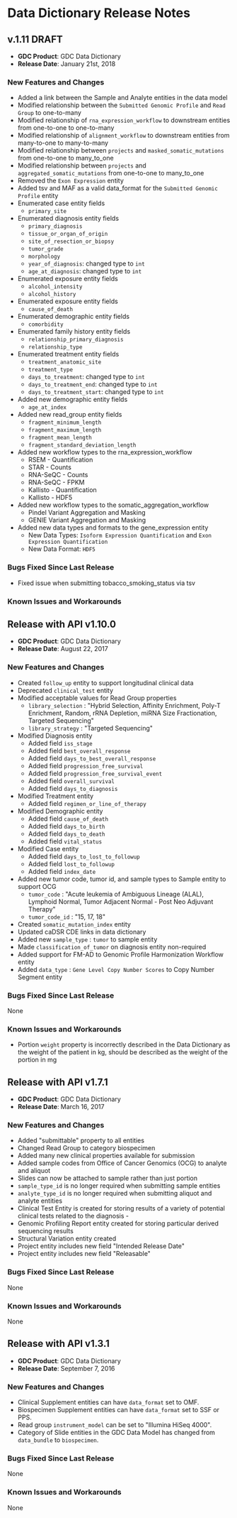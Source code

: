 # Data Dictionary Release Notes

## v.1.11 DRAFT

* __GDC Product__: GDC Data Dictionary
* __Release Date__: January 21st, 2018


### New Features and Changes

* Added a link between the Sample and Analyte entities in the data model <!--TT-260-->
* Modified relationship between the `Submitted Genomic Profile` and `Read Group` to one-to-many <!--TT-75-->
* Modified relationship of `rna_expression_workflow` to downstream entities from one-to-one to one-to-many <!--TT-171-->
* Modified relationship of `alignment_workflow` to downstream entities from many-to-one to many-to-many <!--TT-174-->
* Modified relationship between `projects` and `masked_somatic_mutations` from one-to-one to many_to_one <!--TT-172-->
* Modified relationship between `projects` and `aggregated_somatic_mutations` from one-to-one to many_to_one <!--TT-173-->
* Removed the `Exon Expression` entity <!--TT-203-->
* Added tsv and MAF as a valid data_format for the `Submitted Genomic Profile` entity <!--TT-114--><!--TT-115-->
* Enumerated case entity fields
    - `primary_site` <!--TT-189-->
* Enumerated diagnosis entity fields
    - `primary_diagnosis` <!--TT-185-->
    - `tissue_or_organ_of_origin` <!--TT-190-->
    - `site_of_resection_or_biopsy` <!--TT-192-->
    - `tumor_grade` <!--TT-193-->
    - `morphology` <!--TT-186-->
    - `year_of_diagnosis`: changed type to `int`<!--TT-121-->
    - `age_at_diagnosis`: changed type to `int` <!--TT-121-->
* Enumerated exposure entity fields
    - `alcohol_intensity` <!--TT-191-->
    - `alcohol_history` <!--TT-247-->
* Enumerated exposure entity fields
    - `cause_of_death` <!--TT-264-->
* Enumerated demographic entity fields
    - `comorbidity` <!--TT-290-->
* Enumerated family history entity fields
    - `relationship_primary_diagnosis` <!--TT-67-->
    - `relationship_type` <!--TT-67-->
* Enumerated treatment entity fields
    - `treatment_anatomic_site` <!--TT-221-->
    - `treatment_type` <!--TT-226-->
    - `days_to_treatment`: changed type to `int`<!--TT-213-->
    - `days_to_treatment_end`: changed type to `int`<!--TT-213-->
    - `days_to_treatment_start`: changed type to `int`<!--TT-213-->
* Added new demographic entity fields
    - `age_at_index` <!--TT-181-->
* Added new read_group entity fields <!--TT-200-->
    - `fragment_minimum_length`
    - `fragment_maximum_length`
    - `fragment_mean_length`
    - `fragment_standard_deviation_length`
* Added new workflow types to the rna_expression_workflow <!--TT-202--> <!--TT-208-->
    - RSEM - Quantification
    - STAR - Counts
    - RNA-SeQC - Counts
    - RNA-SeQC - FPKM
    - Kallisto - Quantification
    - Kallisto - HDF5
* Added new workflow types to the somatic_aggregation_workflow <!--TT-202--> <!--TT-208-->
    - Pindel Variant Aggregation and Masking
    - GENIE Variant Aggregation and Masking
* Added new data types and formats to the gene_expression entity <!--TT-204-->
    - New Data Types: `Isoform Expression Quantification` and `Exon Expression Quantification`
    - New Data Format: `HDF5`


### Bugs Fixed Since Last Release
* Fixed issue when submitting tobacco_smoking_status via tsv <!--TT-205-->

### Known Issues and Workarounds



## Release with API v1.10.0

* __GDC Product__: GDC Data Dictionary
* __Release Date__: August 22, 2017


### New Features and Changes

* Created `follow_up` entity to support longitudinal clinical data <!--TT-65-->
* Deprecated `clinical_test` entity <!--DOC-67-->
* Modified acceptable values for Read Group properties <!--TT-9,TT-76-->
    - `library_selection` : "Hybrid Selection, Affinity Enrichment, Poly-T Enrichment, Random, rRNA Depletion, miRNA Size Fractionation, Targeted Sequencing"
    - `library_strategy` : "Targeted Sequencing"
* Modified Diagnosis entity <!--TT-64-->
    - Added field `iss_stage`
    - Added field `best_overall_response`
    - Added field `days_to_best_overall_response`
    - Added field `progression_free_survival`
    - Added field `progression_free_survival_event`
    - Added field `overall_survival`
    - Added field `days_to_diagnosis` <!--TT-91-->
* Modified Treatment entity <!--TT-66-->
    - Added field `regimen_or_line_of_therapy`
* Modified Demographic entity <!--TT-83-->
    - Added field `cause_of_death`
    - Added field `days_to_birth`
    - Added field `days_to_death`
    - Added field `vital_status`
* Modified Case entity <!--TT-84-->
    - Added field `days_to_lost_to_followup`
    - Added field `lost_to_followup`
    - Added field `index_date`
* Added new tumor code, tumor id, and sample types to Sample entity to support OCG <!--TT-85, TT-68-->
    - `tumor_code` : "Acute leukemia of Ambiguous Lineage (ALAL), Lymphoid Normal, Tumor Adjacent Normal - Post Neo Adjuvant Therapy"
    - `tumor_code_id` : "15, 17, 18"
* Created `somatic_mutation_index` entity <!--TT-92-->
* Updated caDSR CDE links in data dictionary <!--DAT-794-->
* Added new `sample_type` : `tumor` to sample entity <!--TT-77-->
* Made `classification_of_tumor` on diagnosis entity non-required <!--DAT-203-->
* Added support for FM-AD to Genomic Profile Harmonization Workflow entity <!--DAT-985-->
* Added `data_type` : `Gene Level Copy Number Scores` to Copy Number Segment entity <!--TT-94-->

### Bugs Fixed Since Last Release

None

### Known Issues and Workarounds

*  Portion `weight` property is incorrectly described in the Data Dictionary as the weight of the patient in kg, should be described as the weight of the portion in mg <!--SV-391-->

## Release with API v1.7.1

* __GDC Product__: GDC Data Dictionary
* __Release Date__: March 16, 2017


### New Features and Changes

* Added "submittable" property to all entities <!--DAT-215-->
* Changed Read Group to category biospecimen <!--DAT-216-->
* Added many new clinical properties available for submission <!--DAT-210, DAT-31, DAT-226, DAT-205-->
* Added sample codes from Office of Cancer Genomics (OCG) to analyte and aliquot <!--DAT-170-->
* Slides can now be attached to sample rather than just portion <!--DAT-205-->
* `sample_type_id` is no longer required when submitting sample entities <!--DAT-233-->
* `analyte_type_id` is no longer required when submitting aliquot and analyte entities<!--DAT-255-->
* Clinical Test Entity is created for storing results of a variety of potential clinical tests related to the diagnosis - <!--DAT-223-->
* Genomic Profiling Report entity created for storing particular derived sequencing results <!--DAT-229-->
* Structural Variation entity created <!--DAT-229-->
* Project entity includes new field "Intended Release Date" <!--API-143-->
* Project entity includes new field "Releasable" <!--API-157-->

### Bugs Fixed Since Last Release

None

### Known Issues and Workarounds

None

## Release with API v1.3.1

* __GDC Product__: GDC Data Dictionary
* __Release Date__: September 7, 2016


### New Features and Changes

* Clinical Supplement entities can have `data_format` set to OMF.
* Biospecimen Supplement entities can have `data_format` set to SSF or PPS.
* Read group `instrument_model` can be set to "Illumina HiSeq 4000".
* Category of Slide entities in the GDC Data Model has changed from `data_bundle` to `biospecimen`.

### Bugs Fixed Since Last Release

None

### Known Issues and Workarounds

None
